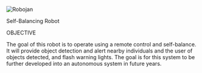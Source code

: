 ![Robojan](https://github.com/sylajen/robojan/images/robojan.png)


Self-Balancing Robot

OBJECTIVE

The goal of this robot is to operate using a remote control and self-balance. It will provide object detection and alert nearby individuals and the user of objects detected, and flash warning lights. The goal is for this system to be further developed into an autonomous system in future years.
